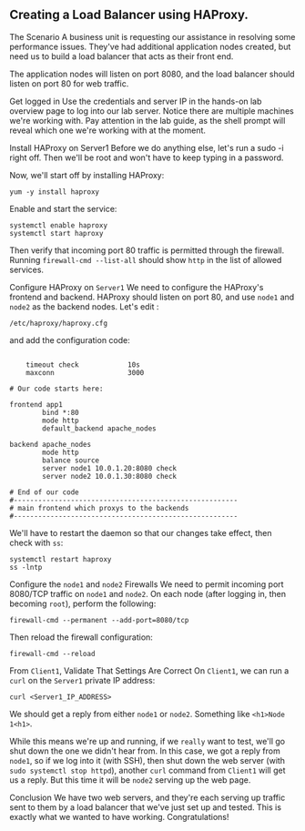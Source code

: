 ## Creating a Load Balancer using HAProxy.

The Scenario
A business unit is requesting our assistance in resolving some performance issues. They've had additional application nodes created, but need us to build a load balancer that acts as their front end.

The application nodes will listen on port 8080, and the load balancer should listen on port 80 for web traffic.

Get logged in
Use the credentials and server IP in the hands-on lab overview page to log into our lab server. Notice there are multiple machines we're working with. Pay attention in the lab guide, as the shell prompt will reveal which one we're working with at the moment.

Install HAProxy on Server1
Before we do anything else, let's run a sudo -i right off. Then we'll be root and won't have to keep typing in a password.

Now, we'll start off by installing HAProxy:
```
yum -y install haproxy
```

Enable and start the service:
```
systemctl enable haproxy
systemctl start haproxy
```

Then verify that incoming port 80 traffic is permitted through the firewall.
Running ```firewall-cmd --list-all``` should show `http` in the list of allowed services.

Configure HAProxy on `Server1`
We need to configure the HAProxy's frontend and backend. HAProxy should listen on port 80, and use `node1` and `node2` as the backend nodes.
Let's edit :
```
/etc/haproxy/haproxy.cfg
```
and add the configuration code:
```

    timeout check            10s
    maxconn                  3000

# Our code starts here:

frontend app1
        bind *:80        
        mode http
        default_backend apache_nodes

backend apache_nodes
        mode http
        balance source        
        server node1 10.0.1.20:8080 check
        server node2 10.0.1.30:8080 check

# End of our code
#-------------------------------------------------------
# main frontend which proxys to the backends
#-------------------------------------------------------
```

We'll have to restart the daemon so that our changes take effect, then check with `ss`:
```
systemctl restart haproxy
ss -lntp
```

Configure the `node1` and `node2` Firewalls
We need to permit incoming port 8080/TCP traffic on `node1` and `node2`. On each node (after logging in, then becoming `root`), perform the following:
```
firewall-cmd --permanent --add-port=8080/tcp
```

Then reload the firewall configuration:
```
firewall-cmd --reload
```

From `Client1`, Validate That Settings Are Correct
On `Client1`, we can run a `curl` on the `Server1` private IP address:
```
curl <Server1_IP_ADDRESS>
```

We should get a reply from either `node1` or `node2`. Something like `<h1>Node 1<h1>`.

While this means we're up and running, if we ``really`` want to test, we'll go shut down the one we didn't hear from. In this case, we got a reply from `node1`, so if we log into it (with SSH), then shut down the web server (with `sudo systemctl stop httpd`), another `curl` command from `Client1` will get us a reply. But this time it will be `node2` serving up the web page.

Conclusion
We have two web servers, and they're each serving up traffic sent to them by a load balancer that we've just set up and tested. This is exactly what we wanted to have working. Congratulations!



